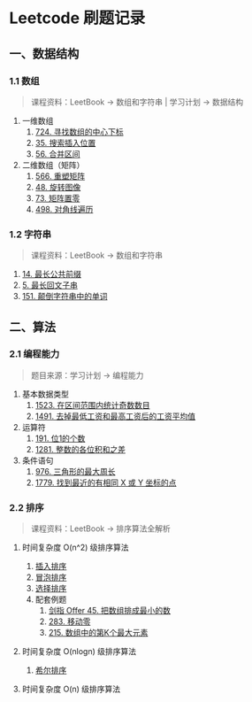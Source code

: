 # Leetcode 刷题记录

## 一、数据结构

### 1.1 数组

> 课程资料：LeetBook → 数组和字符串 | 学习计划 → 数据结构

1. 一维数组
    1. [724. 寻找数组的中心下标](datastructures/array/leetcode/editor/cn/FindPivotIndex.java)
    2. [35. 搜索插入位置](datastructures/array/leetcode/editor/cn/SearchInsertPosition.java)
    3. [56. 合并区间](datastructures/array/leetcode/editor/cn/MergeIntervals.java)
2. 二维数组（矩阵）
    1. [566. 重塑矩阵](datastructures/array/leetcode/editor/cn/ReshapeTheMatrix.java)
    2. [48. 旋转图像](datastructures/array/leetcode/editor/cn/RotateImage.java)
    3. [73. 矩阵置零](datastructures/array/leetcode/editor/cn/SetMatrixZeroes.java)
    4. [498. 对角线遍历](datastructures/array/leetcode/editor/cn/DiagonalTraverse.java)

### 1.2 字符串

> 课程资料：LeetBook → 数组和字符串

1. [14. 最长公共前缀](datastructures/string/leetcode/editor/cn/LongestCommonPrefix.java)
2. [5. 最长回文子串](datastructures/string/leetcode/editor/cn/LongestPalindromicSubstring.java)
3. [151. 颠倒字符串中的单词](datastructures/string/leetcode/editor/cn/ReverseWordsInAString.java)

## 二、算法

### 2.1 编程能力

> 题目来源：学习计划 → 编程能力

1. 基本数据类型
    1. [1523. 在区间范围内统计奇数数目](skills/leetcode/editor/cn/CountOddNumbersInAnIntervalRange.java)
    2. [1491. 去掉最低工资和最高工资后的工资平均值](skills/leetcode/editor/cn/AverageSalaryExcludingTheMinimumAndMaximumSalary.java)
2. 运算符
    1. [191. 位1的个数](skills/leetcode/editor/cn/NumberOf1Bits.java)
    2. [1281. 整数的各位积和之差](skills/leetcode/editor/cn/SubtractTheProductAndSumOfDigitsOfAnInteger.java)
3. 条件语句
    1. [976. 三角形的最大周长](skills/leetcode/editor/cn/LargestPerimeterTriangle.java)
    2. [1779. 找到最近的有相同 X 或 Y 坐标的点](skills/leetcode/editor/cn/FindNearestPointThatHasTheSameXOrYCoordinate.java)

### 2.2 排序

> 课程资料：LeetBook → 排序算法全解析

1. 时间复杂度 O(n^2) 级排序算法
    1. [插入排序](algorithms/sort/sorting/InsertionSort.java)
    2. [冒泡排序](algorithms/sort/sorting/BubbleSort.java)
    3. [选择排序](algorithms/sort/sorting/SelectionSort.java)
    4. 配套例题
        1. [剑指 Offer 45. 把数组排成最小的数](algorithms/sort/leetcode/editor/cn/BaShuZuPaiChengZuiXiaoDeShuLcof.java)
        2. [283. 移动零](algorithms/sort/leetcode/editor/cn/MoveZeroes.java)
        3. [215. 数组中的第K个最大元素](algorithms/sort/leetcode/editor/cn/KthLargestElementInAnArray.java)

2. 时间复杂度 O(nlogn) 级排序算法
    1. [希尔排序](algorithms/sort/sorting/ShellSort.java)

3. 时间复杂度 O(n) 级排序算法
